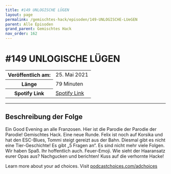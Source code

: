 ```yaml
---
title: #149 UNLOGISCHE LÜGEN
layout: page
permalink: /gemischtes-hack/episoden/149-UNLOGISCHE-LUeGEN
parent: Alle Episoden
grand_parent: Gemischtes Hack
nav_order: 162
---
```


# #149 UNLOGISCHE LÜGEN
<table class="resp-table dcf-table dcf-table-responsive dcf-table-bordered dcf-table-striped dcf-w-100%">
                    <tbody>
                        <tr>
                            <th scope="row">Veröffentlich am:</th>
                            <td data-label="Veröffentlich am:">25. Mai 2021</td>
                        </tr>
                        <tr>
                            <th scope="row">Länge </th>
                            <td data-label="Länge ">79 Minuten</td>
                        </tr><tr>
                                <th scope="row">Spotify Link</th>
                                <td data-label="Spotify Link"><a href="https://open.spotify.com/episode/2h9VWKSzQSP4FZt4MZk1qy">Spotify Link</a></td>
                            </tr></tbody>
                </table>

***

## Beschreibung der Folge

<div>
<p>Ein Good Evening an alle Franzosen. Hier ist die Parodie der Parodie der Parodie! Gemischtes Hack. Eine neue Runde. Felix ist noch auf Korsika und hat den ESC-Blues, Tommi steigt gereizt aus der Bahn. Diesmal gibt es nicht eine Tier-Geschichte! Es gibt „5 Fragen an“. Es sind nicht mehr viele Folgen. Wir haben Spaß. Ihr hoffentlich auch. Feuer-Emoji. Wie sieht der Haaransatz eurer Opas aus? Nachgucken und berichten! Kuss auf die verhornte Hacke!</p><p> </p><p>Learn more about your ad choices. Visit <a href="https://podcastchoices.com/adchoices">podcastchoices.com/adchoices</a></p>  
</div>

